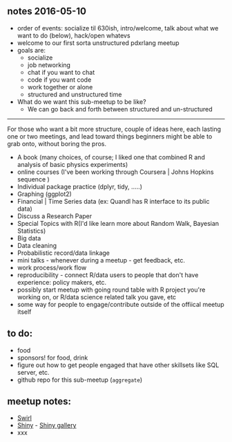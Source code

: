 ## notes 2016-05-10

* order of events: socialize til 630ish, intro/welcome, talk about what we want to do (below), hack/open whatevs
* welcome to our first sorta unstructured pdxrlang meetup
* goals are:
    * socialize
    * job networking
    * chat if you want to chat
    * code if you want code
    * work together or alone
    * structured and unstructured time
* What do we want this sub-meetup to be like?
    * We can go back and forth between structured and un-structured


--------

For those who want a  bit more structure,  couple of ideas here, each lasting one or two meetings, and lead toward things beginners might be able to grab onto, without boring the pros.

* A  book (many choices, of course;   I liked one that combined R and analysis of basic physics experiments)
* online courses (I've been working through Coursera | Johns Hopkins sequence )
* Individual package practice (dplyr, tidy, .....)
* Graphing (ggplot2)
* Financial | Time Series data (ex:  Quandl has R interface to its public data)
* Discuss a Research Paper
* Special Topics with R(I'd like learn more about Random Walk, Bayesian Statistics)
* Big data
* Data cleaning
* Probabilistic record/data linkage
* mini talks - whenever during a meetup - get feedback, etc.
* work process/work flow
* reproducibility - connect R/data users to people that don't have experience: policy makers, etc.
* possibly start meetup with going round table with R project you're working on, or R/data science related talk you gave, etc
* some way for people to engage/contribute outside of the offiical meetup itself

## to do:

* food
* sponsors! for food, drink
* figure out how to get people engaged that have other skillsets like SQL server, etc.
* github repo for this sub-meetup (`aggregate`)

## meetup notes:

* [Swirl](http://swirlstats.com/)
* [Shiny](http://shiny.rstudio.com/) - [Shiny gallery](http://shiny.rstudio.com/gallery/)
* xxx
